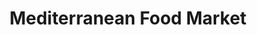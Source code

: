 ---
title: "Mediterranean Food Market"
url: /knoxville/mediterranean-food-market/
shop: Supermarkt
---
